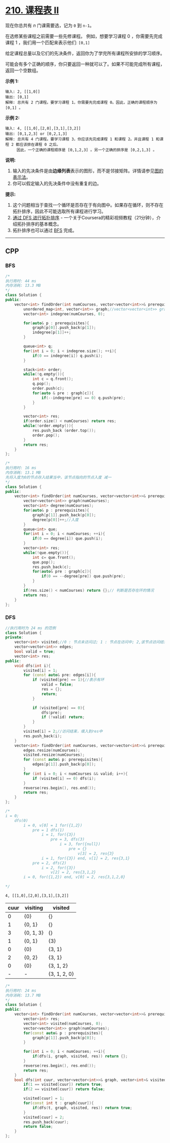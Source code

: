# [210. 课程表 II](https://leetcode-cn.com/problems/course-schedule-ii/)

现在你总共有 *n* 门课需要选，记为 `0` 到 `n-1`。

在选修某些课程之前需要一些先修课程。 例如，想要学习课程 0 ，你需要先完成课程 1 ，我们用一个匹配来表示他们: `[0,1]`

给定课程总量以及它们的先决条件，返回你为了学完所有课程所安排的学习顺序。

可能会有多个正确的顺序，你只要返回一种就可以了。如果不可能完成所有课程，返回一个空数组。

**示例 1:**

```
输入: 2, [[1,0]] 
输出: [0,1]
解释: 总共有 2 门课程。要学习课程 1，你需要先完成课程 0。因此，正确的课程顺序为 [0,1] 。
```

**示例 2:**

```
输入: 4, [[1,0],[2,0],[3,1],[3,2]]
输出: [0,1,2,3] or [0,2,1,3]
解释: 总共有 4 门课程。要学习课程 3，你应该先完成课程 1 和课程 2。并且课程 1 和课程 2 都应该排在课程 0 之后。
     因此，一个正确的课程顺序是 [0,1,2,3] 。另一个正确的排序是 [0,2,1,3] 。
```

**说明:**

1. 输入的先决条件是由**边缘列表**表示的图形，而不是邻接矩阵。详情请参见[图的表示法](http://blog.csdn.net/woaidapaopao/article/details/51732947)。
2. 你可以假定输入的先决条件中没有重复的边。

**提示:**

1. 这个问题相当于查找一个循环是否存在于有向图中。如果存在循环，则不存在拓扑排序，因此不可能选取所有课程进行学习。
2. [通过 DFS 进行拓扑排序](https://www.coursera.org/specializations/algorithms) - 一个关于Coursera的精彩视频教程（21分钟），介绍拓扑排序的基本概念。
3. 拓扑排序也可以通过 [BFS](https://baike.baidu.com/item/宽度优先搜索/5224802?fr=aladdin&fromid=2148012&fromtitle=广度优先搜索) 完成。

***

## CPP

### BFS

```cpp
/*
执行用时: 44 ms
内存消耗: 13.3 MB
*/
class Solution {
public:
    vector<int> findOrder(int numCourses, vector<vector<int>>& prerequisites) {
        unordered_map<int, vector<int>> graph;//vector<vector<int>> graph(numCourses); 改为vector 执行时间 28ms
        vector<int> indegree(numCourses, 0);

        for(auto& p : prerequisites){
            graph[p[0]].push_back(p[1]);
            indegree[p[1]]++;
        }

        queue<int> q;
        for(int i = 0; i < indegree.size(); ++i){
            if(0 == indegree[i]) q.push(i);
        }

        stack<int> order;
        while(!q.empty()){
            int c = q.front();
            q.pop();
            order.push(c);
            for(auto & pre : graph[c]){
                if(--indegree[pre] == 0) q.push(pre);
            }
        }

        vector<int> res;
        if(order.size() < numCourses) return res;
        while(!order.empty()){
            res.push_back (order.top());
            order.pop();
        }
        return res;
    }
};

/*
执行用时: 16 ms
内存消耗: 13.1 MB
先将入度为0的节点存入结果当中，该节点指向的节点入度 减一
*/
class Solution {
public:
    vector<int> findOrder(int numCourses, vector<vector<int>>& prerequisites) {
        vector<vector<int>> graph(numCourses);
        vector<int> degree(numCourses);
        for(auto& p : prerequisites){
            graph[p[1]].push_back(p[0]);
            degree[p[0]]++;//入度
        }
        queue<int> que;
        for(int i = 0; i < numCourses; ++i){
            if(0 == degree[i]) que.push(i);
        }
        vector<int> res;
        while(!que.empty()){
            int c= que.front();
            que.pop();
            res.push_back(c);
            for(auto& pre : graph[c]){
                if(0 == --degree[pre]) que.push(pre);
            }
        }
        if(res.size() < numCourses) return {};// 判断是否存在环的情况
        return res;
    }
};
```



### DFS

```cpp
//执行用时为 24 ms 的范例
class Solution {
private:
    vector<int> visited;//0 : 节点未访问过; 1 : 节点在访问中; 2,该节点访问结束
    vector<vector<int>> edges;
    bool valid = true;
    vector<int> res;
public:
    void dfs(int i){
        visited[i] = 1;
        for (const auto& pre: edges[i]){
            if (visited[pre] == 1){//表示有环
                valid = false;
                res = {};
                return;
            }

            if (visited[pre] == 0){
                dfs(pre);
                if (!valid) return;
            }
        }
        visited[i] = 2;//访问结束，填入到res中
        res.push_back(i);
    }
    vector<int> findOrder(int numCourses, vector<vector<int>>& prerequisites) {
        edges.resize(numCourses);
        visited.resize(numCourses);
        for (const auto& p: prerequisites){
            edges[p[1]].push_back(p[0]);
        }
        for (int i = 0; i < numCourses && valid; i++){
            if (visited[i] == 0) dfs(i);
        }
        reverse(res.begin(), res.end());
        return res;
    }
};

/*
i = 0;
	dfs(0)
		i = 0, v[0] = 1 for({1,2})
			pre = 1 dfs(1)
				i = 1, for({3})
					pre = 3, dfs(3)
						i = 3, for({null})
							pre = {}
								v[3] = 2, res{3}
				i = 1, for({3}) end, v[1] = 2, res{3,1}
            pre = 2, dfs(2)
            	i = 2, for({3})
            		v[2] = 2, res{3,1,2}
        i = 0, for({1,2}) end, v[0] = 2, res{3,1,2,0}
								
*/
```



`4, [[1,0],[2,0],[3,1],[3,2]]`

| cuur | visiting  | visited      |
| ---- | --------- | ------------ |
| 0    | {0}       | {}           |
| 1    | {0, 1}    | {}           |
| 3    | {0, 1, 3} | {}           |
| 1    | {0, 1}    | {3}          |
| 0    | {0}       | {3, 1}       |
| 2    | {0, 2}    | {3, 1}       |
| 0    | {0}       | {3, 1, 2}    |
| -    | -         | {3, 1, 2, 0} |



```cpp
/*
执行用时: 24 ms
内存消耗: 13.7 MB
*/
class Solution {
public:
    vector<int> findOrder(int numCourses, vector<vector<int>>& prerequisites) {
        vector<int> res;
        vector<int> visited(numCourses, 0);
        vector<vector<int>> graph(numCourses);
        for(const auto& p : prerequisites){
            graph[p[1]].push_back(p[0]);
        }

        for(int i = 0; i < numCourses; ++i){
            if(dfs(i, graph, visited, res)) return {};
        }
        reverse(res.begin(), res.end());
        return res;
    }
    bool dfs(int cuur, vector<vector<int>>& graph, vector<int>& visited, vector<int>& res){
        if(1 == visited[cuur]) return true;
        if(2 == visited[cuur]) return false;

        visited[cuur] = 1;
        for(const int t : graph[cuur]){
            if(dfs(t, graph, visited, res)) return true;
        }
        visited[cuur] = 2;
        res.push_back(cuur);
        return false;
    }
};
```